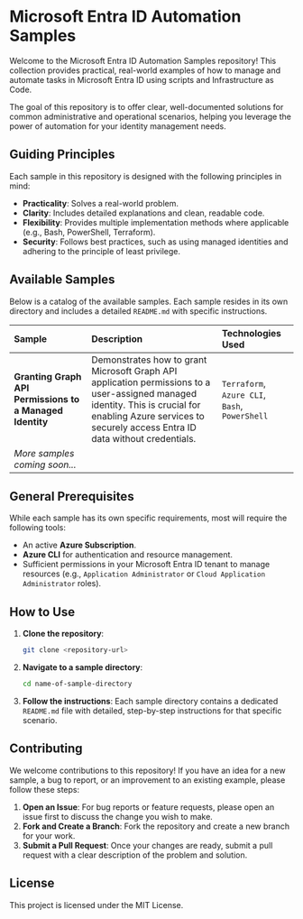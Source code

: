 # Microsoft Entra ID Automation Samples

Welcome to the Microsoft Entra ID Automation Samples repository! This collection provides practical, real-world examples of how to manage and automate tasks in Microsoft Entra ID using scripts and Infrastructure as Code.

The goal of this repository is to offer clear, well-documented solutions for common administrative and operational scenarios, helping you leverage the power of automation for your identity management needs.

## Guiding Principles

Each sample in this repository is designed with the following principles in mind:

*   **Practicality**: Solves a real-world problem.
*   **Clarity**: Includes detailed explanations and clean, readable code.
*   **Flexibility**: Provides multiple implementation methods where applicable (e.g., Bash, PowerShell, Terraform).
*   **Security**: Follows best practices, such as using managed identities and adhering to the principle of least privilege.

## Available Samples

Below is a catalog of the available samples. Each sample resides in its own directory and includes a detailed `README.md` with specific instructions.

| Sample | Description | Technologies Used |
| :--- | :--- | :--- |
| **Granting Graph API Permissions to a Managed Identity** | Demonstrates how to grant Microsoft Graph API application permissions to a user-assigned managed identity. This is crucial for enabling Azure services to securely access Entra ID data without credentials. | `Terraform`, `Azure CLI`, `Bash`, `PowerShell` |
| *More samples coming soon...* | | |

## General Prerequisites

While each sample has its own specific requirements, most will require the following tools:

*   An active **Azure Subscription**.
*   **Azure CLI** for authentication and resource management.
*   Sufficient permissions in your Microsoft Entra ID tenant to manage resources (e.g., `Application Administrator` or `Cloud Application Administrator` roles).

## How to Use

1.  **Clone the repository**:
    ```sh
    git clone <repository-url>
    ```
2.  **Navigate to a sample directory**:
    ```sh
    cd name-of-sample-directory
    ```
3.  **Follow the instructions**: Each sample directory contains a dedicated `README.md` file with detailed, step-by-step instructions for that specific scenario.

## Contributing

We welcome contributions to this repository! If you have an idea for a new sample, a bug to report, or an improvement to an existing example, please follow these steps:

1.  **Open an Issue**: For bug reports or feature requests, please open an issue first to discuss the change you wish to make.
2.  **Fork and Create a Branch**: Fork the repository and create a new branch for your work.
3.  **Submit a Pull Request**: Once your changes are ready, submit a pull request with a clear description of the problem and solution.

## License

This project is licensed under the MIT License.
